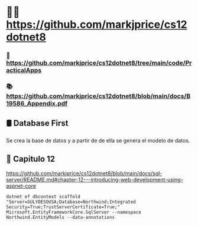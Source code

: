 ﻿# 👩‍💻 https://github.com/markjprice/cs12dotnet8

### 💾 https://github.com/markjprice/cs12dotnet8/tree/main/code/PracticalApps

### 📚 https://github.com/markjprice/cs12dotnet8/blob/main/docs/B19586_Appendix.pdf

## 🛢 Database First
Se crea la base de datos y a partir de de ella se genera el modelo de datos.

## 📘 Capitulo 12
https://github.com/markjprice/cs12dotnet8/blob/main/docs/sql-server/README.md#chapter-12---introducing-web-development-using-aspnet-core

```pws
dotnet ef dbcontext scaffold "Server=GULYDESOUSA;Database=Northwind;Integrated Security=True;TrustServerCertificate=True;" Microsoft.EntityFrameworkCore.SqlServer --namespace Northwind.EntityModels --data-annotations
```